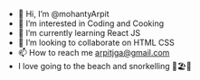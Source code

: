 - 👋 Hi, I’m @mohantyArpit
- 👀 I’m interested in Coding and Cooking
- 🌱 I’m currently learning React JS
- 💞️ I’m looking to collaborate on HTML CSS
- 📫 How to reach me arpitjga@gmail.com
- I love going to the beach and snorkelling 🥽🏖🌊

<!---
mohantyArpit/mohantyArpit is a ✨ special ✨ repository because its `README.md` (this file) appears on your GitHub profile.
You can click the Preview link to take a look at your changes.
--->
